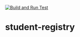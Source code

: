 [![Build and Run Test](https://github.com/VeselinAtanasov/student-registry/actions/workflows/pipeline.yml/badge.svg)](https://github.com/VeselinAtanasov/student-registry/actions/workflows/pipeline.yml)

# student-registry
